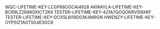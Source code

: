 WQC-LIFETIME-KEY-LCGP68OGCAI4928
AKIRAYLA-LIFETIME-KEY-BCR9LZ2R4K0XICT2K6
TESTER-LIFETIME-KEY-421A7QOQOKRVI59XKF
TESTER-LIFETIME-KEY-DCX5L6I19D03K4M9GN
HWENZY-LIFETIME-KEY-OYPSIZ1AGT5G4E3GC6
